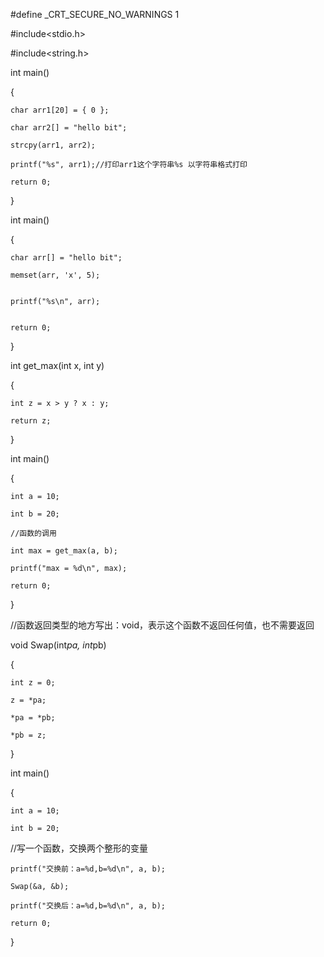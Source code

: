 #define _CRT_SECURE_NO_WARNINGS 1

#include<stdio.h>

#include<string.h>


int main()

{

	char arr1[20] = { 0 };
  
	char arr2[] = "hello bit";
  
	strcpy(arr1, arr2);
  
	printf("%s", arr1);//打印arr1这个字符串%s 以字符串格式打印
  
	return 0;
  
}


int main()

{

	char arr[] = "hello bit";
  
	memset(arr, 'x', 5);
  

	printf("%s\n", arr);
  

	return 0;
  
}


int get_max(int x, int y)

{

	int z = x > y ? x : y;
  
	return z;
  
}


int main()

{

	int a = 10;
  
	int b = 20;
  
	//函数的调用
  
	int max = get_max(a, b);
  
	printf("max = %d\n", max);
  
	return 0;
  
}


//函数返回类型的地方写出：void，表示这个函数不返回任何值，也不需要返回


void Swap(int*pa, int*pb)

{

	int z = 0;
  
	z = *pa;
  
	*pa = *pb;
  
	*pb = z;
  
}


int main()

{

	int a = 10;
  
	int b = 20;
  
  //写一个函数，交换两个整形的变量

	printf("交换前：a=%d,b=%d\n", a, b);
  
	Swap(&a, &b);
  
	printf("交换后：a=%d,b=%d\n", a, b);
  
	return 0;
  
}
